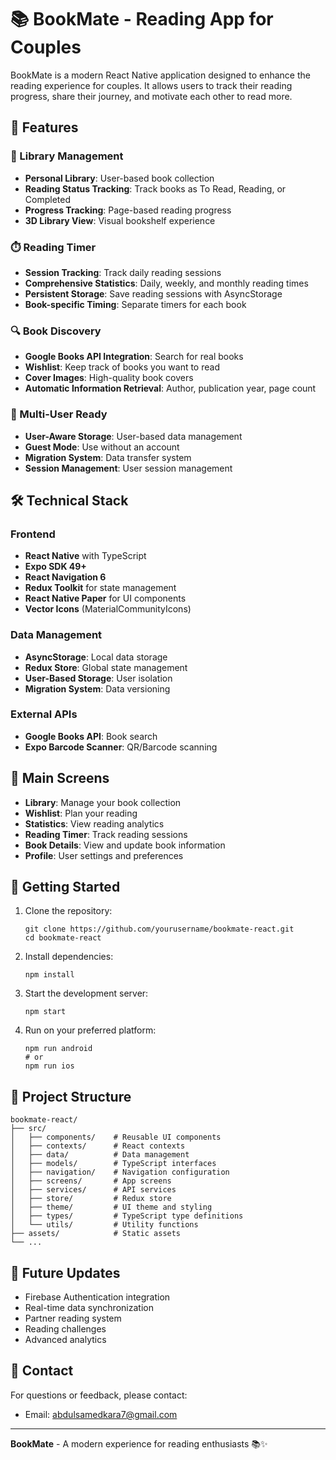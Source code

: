 # 📚 BookMate - Reading App for Couples

BookMate is a modern React Native application designed to enhance the reading experience for couples. It allows users to track their reading progress, share their journey, and motivate each other to read more.

## 📱 Features

### 📖 Library Management
- **Personal Library**: User-based book collection
- **Reading Status Tracking**: Track books as To Read, Reading, or Completed
- **Progress Tracking**: Page-based reading progress
- **3D Library View**: Visual bookshelf experience

### ⏱️ Reading Timer
- **Session Tracking**: Track daily reading sessions
- **Comprehensive Statistics**: Daily, weekly, and monthly reading times
- **Persistent Storage**: Save reading sessions with AsyncStorage
- **Book-specific Timing**: Separate timers for each book

### 🔍 Book Discovery
- **Google Books API Integration**: Search for real books
- **Wishlist**: Keep track of books you want to read
- **Cover Images**: High-quality book covers
- **Automatic Information Retrieval**: Author, publication year, page count

### 👥 Multi-User Ready
- **User-Aware Storage**: User-based data management
- **Guest Mode**: Use without an account
- **Migration System**: Data transfer system
- **Session Management**: User session management

## 🛠️ Technical Stack

### Frontend
- **React Native** with TypeScript
- **Expo SDK 49+**
- **React Navigation 6**
- **Redux Toolkit** for state management
- **React Native Paper** for UI components
- **Vector Icons** (MaterialCommunityIcons)

### Data Management
- **AsyncStorage**: Local data storage
- **Redux Store**: Global state management
- **User-Based Storage**: User isolation
- **Migration System**: Data versioning

### External APIs
- **Google Books API**: Book search
- **Expo Barcode Scanner**: QR/Barcode scanning

## 📲 Main Screens

- **Library**: Manage your book collection
- **Wishlist**: Plan your reading
- **Statistics**: View reading analytics
- **Reading Timer**: Track reading sessions
- **Book Details**: View and update book information
- **Profile**: User settings and preferences

## 🚀 Getting Started

1. Clone the repository:
   ```
   git clone https://github.com/yourusername/bookmate-react.git
   cd bookmate-react
   ```

2. Install dependencies:
   ```
   npm install
   ```

3. Start the development server:
   ```
   npm start
   ```

4. Run on your preferred platform:
   ```
   npm run android
   # or
   npm run ios
   ```

## 📂 Project Structure

```
bookmate-react/
├── src/
│   ├── components/    # Reusable UI components
│   ├── contexts/      # React contexts
│   ├── data/          # Data management
│   ├── models/        # TypeScript interfaces
│   ├── navigation/    # Navigation configuration
│   ├── screens/       # App screens
│   ├── services/      # API services
│   ├── store/         # Redux store
│   ├── theme/         # UI theme and styling
│   ├── types/         # TypeScript type definitions
│   └── utils/         # Utility functions
├── assets/            # Static assets
└── ...
```

## 🔮 Future Updates

- Firebase Authentication integration
- Real-time data synchronization
- Partner reading system
- Reading challenges
- Advanced analytics

## 📧 Contact

For questions or feedback, please contact:
- Email: abdulsamedkara7@gmail.com

---

**BookMate** - A modern experience for reading enthusiasts 📚✨ 